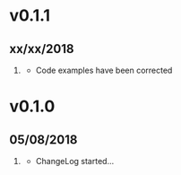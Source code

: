 # v0.1.1
## xx/xx/2018

1. [](#bugfix)
    * Code examples have been corrected

# v0.1.0
## 05/08/2018

1. [](#new)
    * ChangeLog started...
